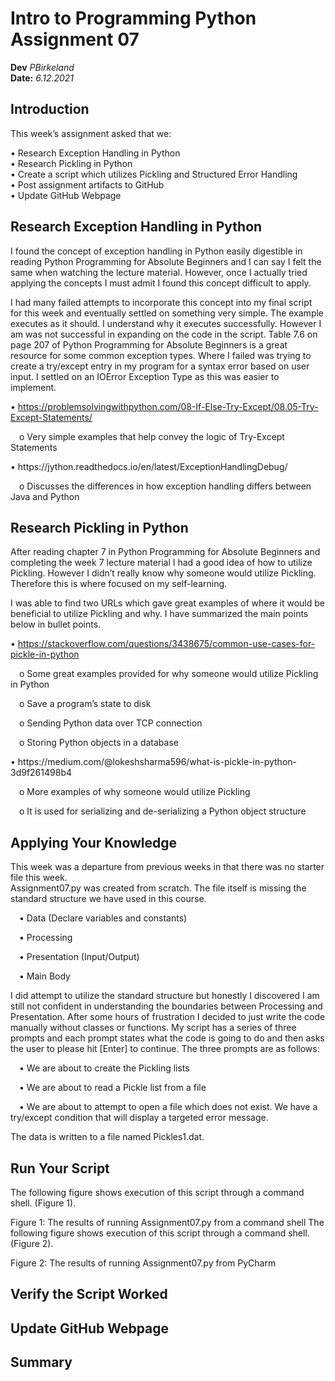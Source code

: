 # Intro to Programming Python Assignment 07
**Dev** *PBirkeland*  
**Date:** *6.12.2021*

## Introduction
This week’s assignment asked that we:  

•	Research Exception Handling in Python  
•	Research Pickling in Python  
•	Create a script which utilizes Pickling and Structured Error Handling  
•	Post assignment artifacts to GitHub  
•	Update GitHub Webpage 


## Research Exception Handling in Python
I found the concept of exception handling in Python easily digestible in reading Python Programming for Absolute Beginners and I can say I felt the same when watching the lecture material. However, once I actually tried applying the concepts I must admit I found this concept difficult to apply.

I had many failed attempts to incorporate this concept into my final script for this week and eventually settled on something very simple. The example executes as it should. I understand why it executes successfully. However I am was not successful in expanding on the code in the script.
Table 7.6 on page 207 of Python Programming for Absolute Beginners is a great resource for some common exception types. Where I failed was trying to create a try/except entry in my program for a syntax error based on user input. I settled on an IOError Exception Type as this was easier to implement.

•	https://problemsolvingwithpython.com/08-If-Else-Try-Except/08.05-Try-Except-Statements/
<p>&emsp;o	Very simple examples that help convey the logic of Try-Except Statements</p>  
•	https://jython.readthedocs.io/en/latest/ExceptionHandlingDebug/
<p>&emsp;o	Discusses the differences in how exception handling differs between Java and Python</p>

## Research Pickling in Python
After reading chapter 7 in Python Programming for Absolute Beginners and completing the week 7 lecture material I had a good idea of how to utilize Pickling. However I didn’t really know why someone would utilize Pickling. Therefore this is where focused on my self-learning.

I was able to find two URLs which gave great examples of where it would be beneficial to utilize Pickling and why. I have summarized the main points below in bullet points.

•	https://stackoverflow.com/questions/3438675/common-use-cases-for-pickle-in-python
<p>&emsp;o	Some great examples provided for why someone would utilize Pickling in Python</p>
<p>&emsp;o	Save a program’s state to disk</p>
<p>&emsp;o	Sending Python data over TCP connection</p>
<p>&emsp;o	Storing Python objects in a database</p>
•	https://medium.com/@lokeshsharma596/what-is-pickle-in-python-3d9f261498b4  
<p>&emsp;o	More examples of why someone would utilize Pickling</p>
<p>&emsp;o	It is used for serializing and de-serializing a Python object structure</p>

## Applying Your Knowledge
This week was a departure from previous weeks in that there was no starter file this week.  
Assignment07.py was created from scratch. The file itself is missing the standard structure we have used in this course.  
<p>&emsp;•	Data (Declare variables and constants)</p>  
<p>&emsp;•	Processing</p>  
<p>&emsp;•	Presentation (Input/Output)</p>  
<p>&emsp;•	Main Body</p>  
I did attempt to utilize the standard structure but honestly I discovered I am still not confident in understanding the boundaries between Processing and Presentation. After some hours of frustration I decided to just write the code manually without classes or functions.  
My script has a series of three prompts and each prompt states what the code is going to do and then asks the user to please hit [Enter] to continue. The three prompts are as follows:  

<p>&emsp;•	We are about to create the Pickling lists</p>  
<p>&emsp;•	We are about to read a Pickle list from a file</p>  
<p>&emsp;•	We are about to attempt to open a file which does not exist. We have a try/except condition that will display a targeted error message.</p>  
The data is written to a file named Pickles1.dat.


## Run Your Script

The following figure shows execution of this script through a command shell. (Figure 1).
 
Figure 1: The results of running Assignment07.py from a command shell
The following figure shows execution of this script through a command shell. (Figure 2).

 
Figure 2: The results of running Assignment07.py from PyCharm



## Verify the Script Worked

## Update GitHub Webpage

## Summary
